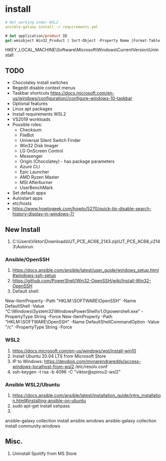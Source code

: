 # install

```yml
# Not working under WSL2
ansible-galaxy install -r requirements.yml
```

```ps
# Get application/product ID
get-wmiobject Win32_Product | Sort-Object -Property Name |Format-Table IdentifyingNumber, Name, LocalPackage -AutoSize
```

HKEY_LOCAL_MACHINE\Software\Microsoft\Windows\CurrentVersion\Uninstall

## TODO

* Chocolatey install switches
* Regedit disable context menus
* Taskbar shortcuts https://docs.microsoft.com/en-us/windows/configuration//configure-windows-10-taskbar
* Optional features
* Linux apt packages
* Install requirements WSL2
* VS2019 workloads
* Possible roles:
  * Checksum
  * FileBot
  * Universal Silent Switch Finder
  * Win32 Disk Imager
  * LG OnScreen Control
  * Messenger
  * Origin (Chocolatey) - has package parameters
  * Azure CLI
  * Epic Launcher
  * AMD Ryzen Master
  * MSI Afterburner
  * UserBenchMark
* Set default apps
* Autostart apps
* etc/hosts
* https://www.howtogeek.com/howto/5270/quick-tip-disable-search-history-display-in-windows-7/

## New Install

1. C:\Users\Viktor\Downloads\UT_PCE_AC68_2143.zip\UT_PCE_AC68_v2143\Autorun

### Ansible/OpenSSH

1. https://docs.ansible.com/ansible/latest/user_guide/windows_setup.html#windows-ssh-setup
2. https://github.com/PowerShell/Win32-OpenSSH/wiki/Install-Win32-OpenSSH
3. Default shell:

New-ItemProperty -Path "HKLM:\SOFTWARE\OpenSSH" -Name DefaultShell -Value "C:\Windows\System32\WindowsPowerShell\v1.0\powershell.exe" -PropertyType String -Force
New-ItemProperty -Path "HKLM:\SOFTWARE\OpenSSH" -Name DefaultShellCommandOption -Value "/c" -PropertyType String -Force

### WSL2

1. https://docs.microsoft.com/en-us/windows/wsl/install-win10
2. Install Ubuntu 20.04 LTS from Microsoft Store
3. IP to Windows: https://devdojo.com/mvnarendrareddy/access-windows-localhost-from-wsl2
   /etc/resolv.conf
4. ssh-keygen -t rsa -b 4096 -C "viktor@spirou2-wsl2"

### Ansible WSL2/Ubuntu

1. https://docs.ansible.com/ansible/latest/installation_guide/intro_installation.html#installing-ansible-on-ubuntu
2. sudo apt-get install sshpass
3.
ansible-galaxy collection install ansible.windows
ansible-galaxy collection install community.windows

## Misc.

1. Uninstall Spotify from MS Store

